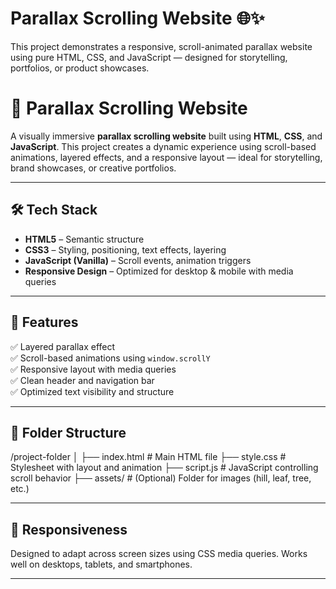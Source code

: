 # Parallax Scrolling Website 🌐✨  
This project demonstrates a responsive, scroll-animated parallax website using pure HTML, CSS, and JavaScript — designed for storytelling, portfolios, or product showcases.

# 🌄 Parallax Scrolling Website

A visually immersive **parallax scrolling website** built using **HTML**, **CSS**, and **JavaScript**. This project creates a dynamic experience using scroll-based animations, layered effects, and a responsive layout — ideal for storytelling, brand showcases, or creative portfolios.

---

## 🛠️ Tech Stack

- **HTML5** – Semantic structure
- **CSS3** – Styling, positioning, text effects, layering
- **JavaScript (Vanilla)** – Scroll events, animation triggers
- **Responsive Design** – Optimized for desktop & mobile with media queries

---

## 🎨 Features

✅ Layered parallax effect  
✅ Scroll-based animations using `window.scrollY`  
✅ Responsive layout with media queries  
✅ Clean header and navigation bar  
✅ Optimized text visibility and structure  

---

## 📁 Folder Structure

/project-folder
│
├── index.html # Main HTML file
├── style.css # Stylesheet with layout and animation
├── script.js # JavaScript controlling scroll behavior
├── assets/ # (Optional) Folder for images (hill, leaf, tree, etc.)


---

## 📱 Responsiveness

Designed to adapt across screen sizes using CSS media queries. Works well on desktops, tablets, and smartphones.

---




